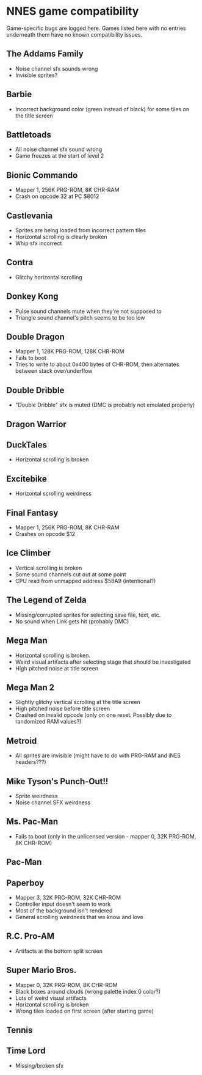 # NNES game compatibility
Game-specific bugs are logged here.
Games listed here with no entries underneath them have no known compatibility issues.

## The Addams Family
* Noise channel sfx sounds wrong
* Invisible sprites?

## Barbie
* Incorrect background color (green instead of black) for some tiles on the title screen

## Battletoads
* All noise channel sfx sound wrong
* Game freezes at the start of level 2

## Bionic Commando
* Mapper 1, 256K PRG-ROM, 8K CHR-RAM
* Crash on opcode 32 at PC $8012

## Castlevania
* Sprites are being loaded from incorrect pattern tiles
* Horizontal scrolling is clearly broken
* Whip sfx incorrect

## Contra
* Glitchy horizontal scrolling

## Donkey Kong
* Pulse sound channels mute when they're not supposed to
* Triangle sound channel's pitch seems to be too low

## Double Dragon
* Mapper 1, 128K PRG-ROM, 128K CHR-ROM
* Fails to boot
* Tries to write to about 0x400 bytes of CHR-ROM, then alternates between stack over/underflow

## Double Dribble
* "Double Dribble" sfx is muted (DMC is probably not emulated properly)

## Dragon Warrior

## DuckTales
* Horizontal scrolling is broken

## Excitebike
* Horizontal scrolling weirdness

## Final Fantasy
* Mapper 1, 256K PRG-ROM, 8K CHR-RAM
* Crashes on opcode $12

## Ice Climber
* Vertical scrolling is broken
* Some sound channels cut out at some point
* CPU read from unmapped address $58A9 (intentional?)

## The Legend of Zelda
* Missing/corrupted sprites for selecting save file, text, etc.
* No sound when Link gets hit (probably DMC)

## Mega Man
* Horizontal scrolling is broken.
* Weird visual artifacts after selecting stage that should be investigated
* High pitched noise at title screen

## Mega Man 2
* Slightly glitchy vertical scrolling at the title screen
* High pitched noise before title screen
* Crashed on invalid opcode (only on one reset. Possibly due to randomized RAM values?)

## Metroid
* All sprites are invisible (might have to do with PRG-RAM and iNES headers???)

## Mike Tyson's Punch-Out!!
* Sprite weirdness
* Noise channel SFX weirdness

## Ms. Pac-Man
* Fails to boot (only in the unlicensed version - mapper 0, 32K PRG-ROM, 8K CHR-ROM)

## Pac-Man

## Paperboy
* Mapper 3, 32K PRG-ROM, 32K CHR-ROM
* Controller input doesn't seem to work
* Most of the background isn't rendered
* General scrolling weirdness that we know and love

## R.C. Pro-AM
* Artifacts at the bottom split screen

## Super Mario Bros.
* Mapper 0, 32K PRG-ROM, 8K CHR-ROM
* Black boxes around clouds (wrong palette index 0 color?)
* Lots of weird visual artifacts
* Horizontal scrolling is broken
* Wrong tiles loaded on first screen (after starting game)

## Tennis

## Time Lord
* Missing/broken sfx